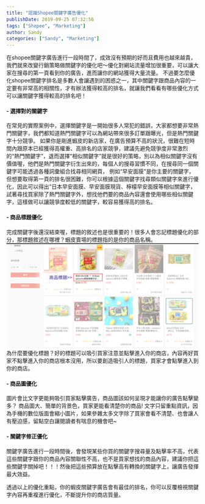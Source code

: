 ```yaml
---
title: "認識Shopee關鍵字廣告優化"
publishDate: 2019-09-25 07:32:56
tags: ["Shopee", "Marketing"]
author: Sandy
categories: ["Sandy", "Marketing"]
---
```


在shopee關鍵字廣告進行一段時間了，成效沒有預期的好而且費用也越來越貴，我們就來改變行銷策略做關鍵字的優化吧～優化對網站流量增加很重要，可以讓大家在搜尋的第一頁看到你的廣告，進而讓你的網站獲得大量流量。
不過要怎麼優化shopee關鍵字排名是多數人會讓遇到的困惑之一，其中關鍵字跟商品內容的一定要有非常高的相關性，才有辦法獲得較高的排名，就讓我們看看有哪些優化方式可以讓關鍵字獲得較高的排名吧！

#### - 選擇對的關鍵字
在常見的實際案例中，選擇關鍵字是一開始很多人常犯的錯誤，大家都想要非常熱門關鍵字，我們都知道熱門關鍵字可以為網站帶來很多訂單跟曝光，但是熱門關鍵字十分競爭。
如果你是剛進蝦皮的新店家，在廣告預算不高的狀況，很難在短時間內跟原本已經獲得高權重、高排名的店家競爭，建議先避免競爭度非常激烈的“熱門關鍵字”，退而選擇“相似關鍵字”就是很好的策略，別以為相似關鍵字沒有價值喔，他們是熱門關鍵字衍生出來的，每個人的搜尋習慣不同，在搜尋同一個關鍵字可能透過各種詞彙組合找尋相同網頁，
例如“早安面膜”是你主要的關鍵字，但想要取得第一頁的排名很困難，你可以根據這個關鍵字找尋類似關鍵字來進行優化，因此可以得出“日本早安面膜、早安面膜現貨、檸檬早安面膜等相似關鍵字，試著尋找買家除了熱門關鍵字外，想找他們要的商品內容還會使用哪些相似關鍵字，這樣做可以讓競爭度較低的關鍵字，較容易獲得高的排名。

<!-- more -->

#### - 商品標題優化
完成關鍵字後還沒結束喔，標題的敘述也是很重要的！很多人會忘記標題優化的部分，那標題敘述在哪裡？蝦皮賣場的標題指的是你的商品名稱。
![image1](image1.jpg)
為什麼要優化標題？好的標題可以吸引買家注意並點擊進入你的商店，內容再好買家不點擊進入你的商店根本沒用，所以要創造吸引人的標題，買家才會點擊進入到你的商店。

#### - 商品圖優化
圖片會比文字更能夠吸引買家點擊廣告，商品圖該如何呈現才能讓你的廣告點擊變多？
商品圖大、簡單的背景色，買家更能看清楚你的商品!
文字只留重點資訊，因為手機的數位版面會縮小圖片，如果參雜太多文字除了買家會看不清楚、也會讓人有壓迫感，留點空白讓閱讀者有喘息的機會吧~

#### - 關鍵字修正優化
關鍵字廣告進行一段時間後，會發現某些你買的關鍵字搜尋量及點擊率不高，代表這些關鍵字跟你的商品內容關聯性不高，也不是買家想找的商品內容，建議你把這些關鍵字關掉吧！！！然後把這些預算放在點擊高有轉換的關鍵字上，讓廣告發揮最大效益。

透過以上的優化重點，你的蝦皮關鍵字廣告會有最佳的排名，你可以反覆檢視關鍵字內容再重複進行優化，不斷提升你的商店質量。
